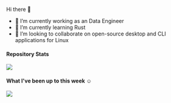 Hi there 👋
- 🔭 I’m currently working as an Data Engineer 
- 🌱 I’m currently learning Rust
- 👯 I’m looking to collaborate on open-source desktop and CLI applications for Linux

#### Repository Stats
<img align="center" src="https://github-readme-stats.vercel.app/api/top-langs?username=annaleighsmith&theme=onedark"/>

#### What I've been up to this week ☺️
<img align="center" src="https://github-readme-stats.zohan.tech/api/wakatime?username=annasmith97&theme=onedark"/>
